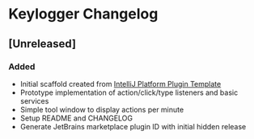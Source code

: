 <!-- Keep a Changelog guide -> https://keepachangelog.com -->

# Keylogger Changelog

## [Unreleased]
### Added
- Initial scaffold created from [IntelliJ Platform Plugin Template](https://github.com/JetBrains/intellij-platform-plugin-template)
- Prototype implementation of action/click/type listeners and basic services
- Simple tool window to display actions per minute
- Setup README and CHANGELOG
- Generate JetBrains marketplace plugin ID with initial hidden release
